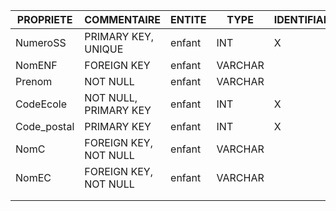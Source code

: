 | PROPRIETE   | COMMENTAIRE           | ENTITE | TYPE    | IDENTIFIANT |
|-------------|-----------------------|--------|---------|-------------|
| NumeroSS    | PRIMARY KEY, UNIQUE   | enfant | INT     | X           |
| NomENF      | FOREIGN KEY           | enfant | VARCHAR |             |
| Prenom      | NOT NULL              | enfant | VARCHAR |             |
| CodeEcole   | NOT NULL, PRIMARY KEY | enfant | INT     | X           |
| Code_postal | PRIMARY KEY           | enfant | INT     | X           |
| NomC        | FOREIGN KEY, NOT NULL | enfant | VARCHAR |             |
| NomEC       | FOREIGN KEY, NOT NULL | enfant | VARCHAR |             |
|             |                       |        |         |             |
|             |                       |        |         |             |
